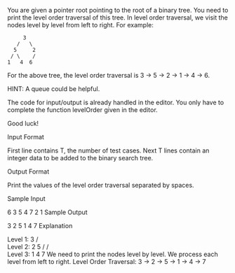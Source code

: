 

You are given a pointer root pointing to the root of a binary tree. You need to print the level order traversal of this tree. In level order traversal, we visit the nodes level by level from left to right. 
For example:

         3
       /   \
      5     2
     / \    /
    1   4  6
For the above tree, the level order traversal is 3 -> 5 -> 2 -> 1 -> 4 -> 6.

HINT: A queue could be helpful.

The code for input/output is already handled in the editor. You only have to complete the function levelOrder given in the editor.

Good luck!

Input Format

First line contains T, the number of test cases. Next T lines contain an integer data to be added to the binary search tree.

Output Format

Print the values of the level order traversal separated by spaces.

Sample Input

6
3
5
4
7
2
1
Sample Output

3 2 5 1 4 7 
Explanation

Level 1:        3
              /   \
Level 2:     2     5
            /     /\
Level 3:   1     4  7 
We need to print the nodes level by level. We process each level from left to right. 
Level Order Traversal: 3 -> 2 -> 5 -> 1 -> 4 -> 7